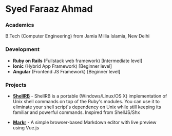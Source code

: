 # Syed Faraaz Ahmad

### Academics

B.Tech (Computer Engineering) from Jamia Millia Islamia, New Delhi

### Development

* <strong>Ruby on Rails</strong> (Fullstack web framework) [Intermediate level]
* <strong>Ionic</strong> (Hybrid App Framework) [Beginner level]
* <strong>Angular</strong> (Frontend JS Framework) [Beginner level]
### Projects

* [<strong>ShellRB</strong>](https://github.com/faraazahmad/shellrb) - ShellRB is a portable (Windows/Linux/OS X) implementation of Unix shell commands on top of the Ruby's modules. You can use it to eliminate your shell script's dependency on Unix while still keeping its familiar and powerful commands.
Inspired from ShellJS/Shx

* [<strong>Markr</strong>](https://github.com/faraazahmad/markr) - A simple browser-based Markdown editor with live preview using Vue.js 
